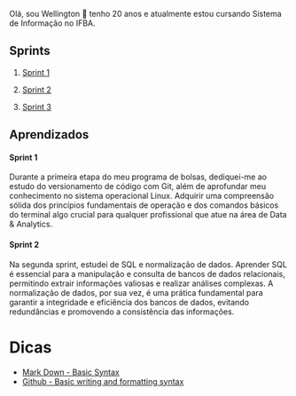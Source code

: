 Olá, sou Wellington 👋
tenho 20 anos e atualmente estou cursando Sistema de Informação no IFBA.

## Sprints 

1. [Sprint 1](Sprint%201/README.md)

2. [Sprint 2](Sprint%202/README.md)

2. [Sprint 3](Sprint%203/README.md)


## Aprendizados

#### Sprint 1
Durante a primeira etapa do meu programa de bolsas, dediquei-me ao estudo do versionamento de código com Git, além de aprofundar meu conhecimento no sistema operacional Linux. Adquirir uma compreensão sólida dos princípios fundamentais de operação e dos comandos básicos do terminal algo crucial para qualquer profissional que atue na área de Data & Analytics.

#### Sprint 2
Na segunda sprint, estudei de SQL e normalização de dados. Aprender SQL é essencial para a manipulação e consulta de bancos de dados relacionais, permitindo extrair informações valiosas e realizar análises complexas. A normalização de dados, por sua vez, é uma prática fundamental para garantir a integridade e eficiência dos bancos de dados, evitando redundâncias e promovendo a consistência das informações.

# Dicas

- [Mark Down - Basic Syntax](https://www.markdownguide.org/basic-syntax/)
- [Github - Basic writing and formatting syntax](https://docs.github.com/en/get-started/writing-on-github/getting-started-with-writing-and-formatting-on-github/basic-writing-and-formatting-syntax)

